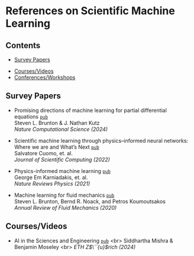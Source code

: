 # References on Scientific Machine Learning

## Contents
- [Survey Papers](#surveys)
<!-- - [Software](#software) -->
- [Courses/Videos](#courses)
- [Conferences/Workshops](#conferences)

<a name="surveys"></a>
## Survey Papers

- Promising directions of machine learning for partial differential equations [`pub`](https://www.nature.com/articles/s43588-024-00643-2) <br> Steven L. Brunton & J. Nathan Kutz <br> _Nature Computational Science (2024)_

- Scientific machine learning through physics–informed neural networks: Where we are and What’s Next [`pub`](https://link.springer.com/article/10.1007/s10915-022-01939-z) <br> Salvatore Cuomo, et. al. <br> _Journal of Scientific Computing (2022)_

- Physics-informed machine learning [`pub`](https://www.nature.com/articles/s42254-021-00314-5) <br> George Em Karniadakis, et. al. <br> _Nature Reviews Physics (2021)_

- Machine learning for fluid mechanics [`pub`](https://www.annualreviews.org/content/journals/10.1146/annurev-fluid-010719-060214) <br> Steven L. Brunton, Bernd R. Noack, and Petros Koumoutsakos <br> _Annual Review of Fluid Mechanics (2020)_

<a name="courses"></a>
## Courses/Videos

- AI in the Sciences and Engineering [`pub`]([https://www.nature.com/articles/s43588-024-00643-2](https://camlab.ethz.ch/teaching/ai-in-the-sciences-and-engineering-2024.html)) <br> Siddhartha Mishra & Benjamin Moseley <br> _ETH Z$\``{u}$rich (2024)_
